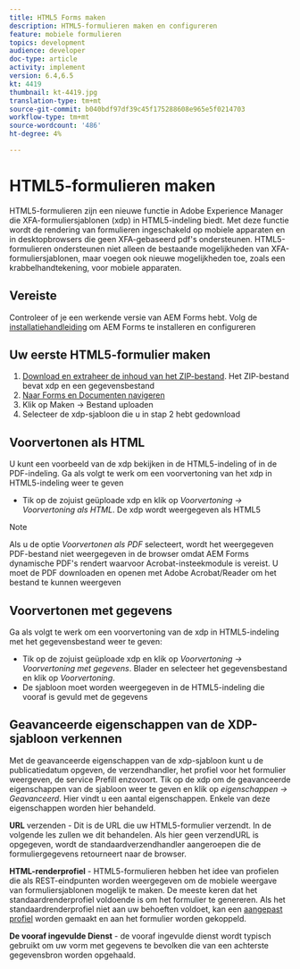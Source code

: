 ```yaml
---
title: HTML5 Forms maken
description: HTML5-formulieren maken en configureren
feature: mobiele formulieren
topics: development
audience: developer
doc-type: article
activity: implement
version: 6.4,6.5
kt: 4419
thumbnail: kt-4419.jpg
translation-type: tm+mt
source-git-commit: b040bdf97df39c45f175288608e965e5f0214703
workflow-type: tm+mt
source-wordcount: '486'
ht-degree: 4%

---
```



# HTML5-formulieren maken

HTML5-formulieren zijn een nieuwe functie in Adobe Experience Manager die XFA-formuliersjablonen (xdp) in HTML5-indeling biedt. Met deze functie wordt de rendering van formulieren ingeschakeld op mobiele apparaten en in desktopbrowsers die geen XFA-gebaseerd pdf&#39;s ondersteunen. HTML5-formulieren ondersteunen niet alleen de bestaande mogelijkheden van XFA-formuliersjablonen, maar voegen ook nieuwe mogelijkheden toe, zoals een krabbelhandtekening, voor mobiele apparaten.

## Vereiste

Controleer of je een werkende versie van AEM Forms hebt. Volg de [installatiehandleiding](https://docs.adobe.com/content/help/en/experience-manager-65/forms/install-aem-forms/osgi-installation/installing-configuring-aem-forms-osgi.html) om AEM Forms te installeren en configureren

## Uw eerste HTML5-formulier maken

1. [Download en extraheer de inhoud van het ZIP-bestand](assets/assets.zip). Het ZIP-bestand bevat xdp en een gegevensbestand
2. [Naar Forms en Documenten navigeren](http://localhost:4502/aem/forms.html/content/dam/formsanddocuments)
3. Klik op Maken -> Bestand uploaden
4. Selecteer de xdp-sjabloon die u in stap 2 hebt gedownload

## Voorvertonen als HTML

U kunt een voorbeeld van de xdp bekijken in de HTML5-indeling of in de PDF-indeling. Ga als volgt te werk om een voorvertoning van het xdp in HTML5-indeling weer te geven

* Tik op de zojuist geüploade xdp en klik op _Voorvertoning -> Voorvertoning als HTML_. De xdp wordt weergegeven als HTML5

>[!NOTE]
>Als u de optie _Voorvertonen als PDF_ selecteert, wordt het weergegeven PDF-bestand niet weergegeven in de browser omdat AEM Forms dynamische PDF&#39;s rendert waarvoor Acrobat-insteekmodule is vereist. U moet de PDF downloaden en openen met Adobe Acrobat/Reader om het bestand te kunnen weergeven


## Voorvertonen met gegevens

Ga als volgt te werk om een voorvertoning van de xdp in HTML5-indeling met het gegevensbestand weer te geven:

* Tik op de zojuist geüploade xdp en klik op _Voorvertoning -> Voorvertoning met gegevens_. Blader en selecteer het gegevensbestand en klik op _Voorvertoning_.
* De sjabloon moet worden weergegeven in de HTML5-indeling die vooraf is gevuld met de gegevens

## Geavanceerde eigenschappen van de XDP-sjabloon verkennen

Met de geavanceerde eigenschappen van de xdp-sjabloon kunt u de publicatiedatum opgeven, de verzendhandler, het profiel voor het formulier weergeven, de service Prefill enzovoort. Tik op de xdp om de geavanceerde eigenschappen van de sjabloon weer te geven en klik op _eigenschappen -> Geavanceerd_. Hier vindt u een aantal eigenschappen. Enkele van deze eigenschappen worden hier behandeld.

**URL**  verzenden - Dit is de URL die uw HTML5-formulier verzendt. In de volgende les zullen we dit behandelen. Als hier geen verzendURL is opgegeven, wordt de standaardverzendhandler aangeroepen die de formuliergegevens retourneert naar de browser.

**HTML-renderprofiel**  - HTML5-formulieren hebben het idee van profielen die als REST-eindpunten worden weergegeven om de mobiele weergave van formuliersjablonen mogelijk te maken. De meeste keren dat het standaardrenderprofiel voldoende is om het formulier te genereren. Als het standaardrenderprofiel niet aan uw behoeften voldoet, kan een [aangepast profiel](https://docs.adobe.com/content/help/en/experience-manager-64/forms/html5-forms/custom-profile.html) worden gemaakt en aan het formulier worden gekoppeld.

**De vooraf ingevulde Dienst**  - de vooraf ingevulde dienst wordt typisch gebruikt om uw vorm met gegevens te bevolken die van een achterste gegevensbron worden opgehaald.

